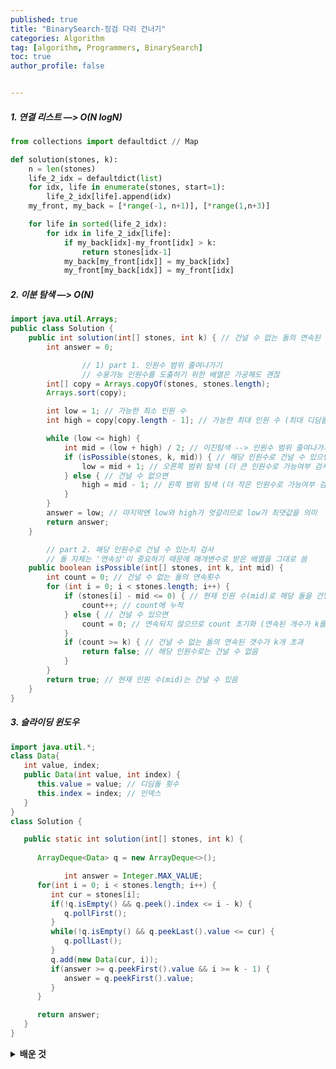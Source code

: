 ```yaml
---
published: true
title: "BinarySearch-징검 다리 건너기" 
categories: Algorithm 
tag: [algorithm, Programmers, BinarySearch] 
toc: true
author_profile: false 


---
```




##### 1. 연결 리스트 —> O(N logN)

```python
from collections import defaultdict // Map 

def solution(stones, k):
    n = len(stones)
    life_2_idx = defaultdict(list)
    for idx, life in enumerate(stones, start=1):
        life_2_idx[life].append(idx)
    my_front, my_back = [*range(-1, n+1)], [*range(1,n+3)]

    for life in sorted(life_2_idx):
        for idx in life_2_idx[life]:
            if my_back[idx]-my_front[idx] > k:
                return stones[idx-1]
            my_back[my_front[idx]] = my_back[idx]
            my_front[my_back[idx]] = my_front[idx]
```



##### 2. 이분 탐색 —> O(N)

```java
import java.util.Arrays;
public class Solution {
    public int solution(int[] stones, int k) { // 건널 수 없는 돌의 연속된 개수
        int answer = 0;

				// 1) part 1. 인원수 범위 줄여나가기 
				// 수용가능 인원수를 도출하기 위한 배열은 가공해도 괜찮 
        int[] copy = Arrays.copyOf(stones, stones.length);
        Arrays.sort(copy);

        int low = 1; // 가능한 최소 인원 수
        int high = copy[copy.length - 1]; // 가능한 최대 인원 수 (최대 디딤돌 횟수만큼) 

        while (low <= high) {
            int mid = (low + high) / 2; // 이진탐색 --> 인원수 범위 줄여나가기 
            if (isPossible(stones, k, mid)) { // 해당 인원수로 건널 수 있으면 
                low = mid + 1; // 오른쪽 범위 탐색 (더 큰 인원수로 가능여부 검사) 
            } else { // 건널 수 없으면 
                high = mid - 1; // 왼쪽 범위 탐색 (더 작은 인원수로 가능여부 검사) 
            }
        }
        answer = low; // 마지막엔 low와 high가 엇갈리므로 low가 최댓값을 의미 
        return answer;
    }

		// part 2. 해당 인원수로 건널 수 있는지 검사  
		// 돌 자체는 '연속성'이 중요하기 때문에 매개변수로 받은 배열을 그대로 씀 
    public boolean isPossible(int[] stones, int k, int mid) {
        int count = 0; // 건널 수 없는 돌의 연속횟수 
        for (int i = 0; i < stones.length; i++) {
            if (stones[i] - mid <= 0) { // 현재 인원 수(mid)로 해당 돌을 건널 수 없으면 
                count++; // count에 누적 
            } else { // 건널 수 있으면 
                count = 0; // 연속되지 않으므로 count 초기화 (연속된 개수가 k를 초과하는지 확인)
            }
            if (count >= k) { // 건널 수 없는 돌의 연속된 갯수가 k개 초과 
                return false; // 해당 인원수로는 건널 수 없음 
            }
        }
        return true; // 현재 인원 수(mid)는 건널 수 있음 
    }
}
```



##### 3. 슬라이딩 윈도우

```java
import java.util.*;
class Data{
   int value, index;
   public Data(int value, int index) {
      this.value = value; // 디딤돌 횟수 
      this.index = index; // 인덱스 
   }
}
class Solution {

   public static int solution(int[] stones, int k) {
      
      ArrayDeque<Data> q = new ArrayDeque<>();

			int answer = Integer.MAX_VALUE;
      for(int i = 0; i < stones.length; i++) {
         int cur = stones[i];
         if(!q.isEmpty() && q.peek().index <= i - k) {
            q.pollFirst();
         }
         while(!q.isEmpty() && q.peekLast().value <= cur) {
            q.pollLast();
         }
         q.add(new Data(cur, i));
         if(answer >= q.peekFirst().value && i >= k - 1) {
            answer = q.peekFirst().value;
         }
      }

      return answer;
   }
}
```



<details>
<summary><b> 배운 것 </b></summary>
<div markdown="1">

1. **슬라이딩 윈도우 알고리즘**

- Queue + 투 포인터 이용
- 고정 사이즈의 윈도우가 이동하면서 윈도우 내에 있는 데이터를 이용해 문제를 풀이하는 알고리즘
- **교집합의 정보를 공유하고, 차이가 나는 양쪽 끝 원소, 그에 따른 통계값(반환값)만 갱신**
- 투포인터를 이용하지만, **항상 구간의 넓이가 고정되어 있다는 차이점 존재**

2. **Deque (interface)**

- 구현 클래스 : ArrayDeque, LinkedBlockingDeque, ConcurrentLinkedDeque, LinkedList
- addFirst(), offerFirst() / removeFirst(), pollFirst() / peekFirst()
- addLast(), offerLast() / removeLast(), pollLast() / peekLast()
- pop(), push() : deque를 stack으로 사용할 때

</div>
</details> 

